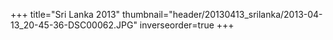 +++
title="Sri Lanka 2013"
thumbnail="header/20130413_srilanka/2013-04-13_20-45-36-DSC00062.JPG"
inverseorder=true
+++
